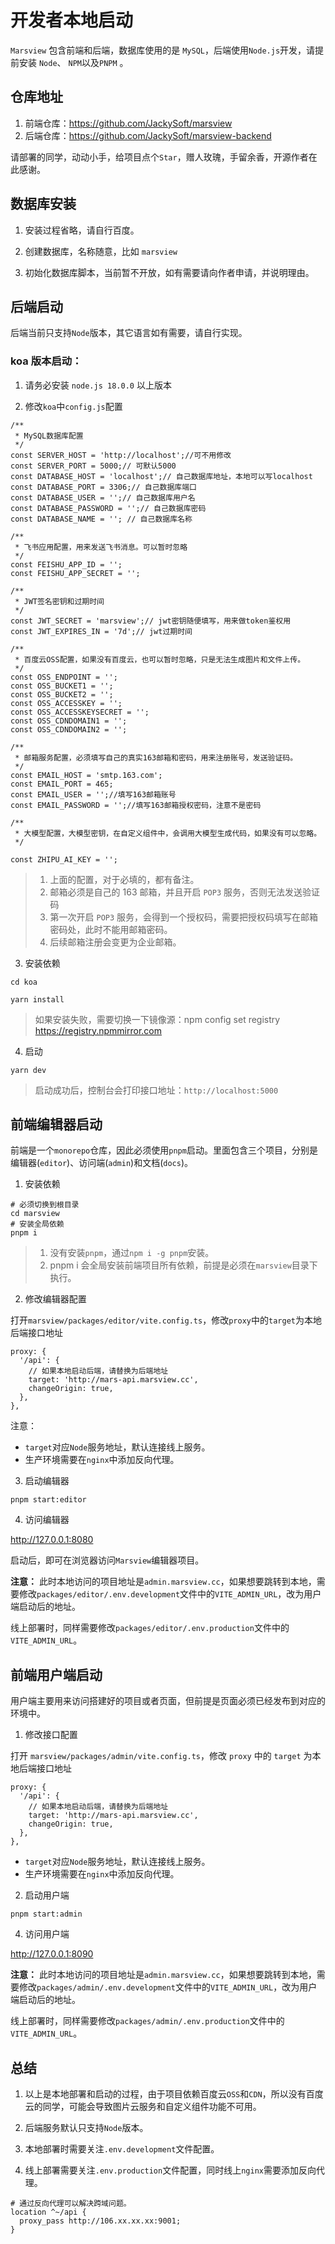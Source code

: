 # 开发者本地启动

`Marsview` 包含前端和后端，数据库使用的是 `MySQL`，后端使用`Node.js`开发，请提前安装 `Node`、 `NPM`以及`PNPM` 。

## 仓库地址

1. 前端仓库：https://github.com/JackySoft/marsview
2. 后端仓库：https://github.com/JackySoft/marsview-backend

请部署的同学，动动小手，给项目点个`Star`，赠人玫瑰，手留余香，开源作者在此感谢。

## 数据库安装

1. 安装过程省略，请自行百度。

2. 创建数据库，名称随意，比如 `marsview`

3. 初始化数据库脚本，当前暂不开放，如有需要请向作者申请，并说明理由。

## 后端启动

后端当前只支持`Node`版本，其它语言如有需要，请自行实现。

### koa 版本启动：

1. 请务必安装 `node.js 18.0.0` 以上版本

2. 修改`koa`中`config.js`配置

```
/**
 * MySQL数据库配置
 */
const SERVER_HOST = 'http://localhost';//可不用修改
const SERVER_PORT = 5000;// 可默认5000
const DATABASE_HOST = 'localhost';// 自己数据库地址，本地可以写localhost
const DATABASE_PORT = 3306;// 自己数据库端口
const DATABASE_USER = '';// 自己数据库用户名
const DATABASE_PASSWORD = '';// 自己数据库密码
const DATABASE_NAME = ''; // 自己数据库名称

/**
 * 飞书应用配置，用来发送飞书消息。可以暂时忽略
 */
const FEISHU_APP_ID = '';
const FEISHU_APP_SECRET = '';

/**
 * JWT签名密钥和过期时间
 */
const JWT_SECRET = 'marsview';// jwt密钥随便填写，用来做token鉴权用
const JWT_EXPIRES_IN = '7d';// jwt过期时间

/**
 * 百度云OSS配置，如果没有百度云，也可以暂时忽略，只是无法生成图片和文件上传。
 */
const OSS_ENDPOINT = '';
const OSS_BUCKET1 = '';
const OSS_BUCKET2 = '';
const OSS_ACCESSKEY = '';
const OSS_ACCESSKEYSECRET = '';
const OSS_CDNDOMAIN1 = '';
const OSS_CDNDOMAIN2 = '';

/**
 * 邮箱服务配置，必须填写自己的真实163邮箱和密码，用来注册账号，发送验证码。
 */
const EMAIL_HOST = 'smtp.163.com';
const EMAIL_PORT = 465;
const EMAIL_USER = '';//填写163邮箱账号
const EMAIL_PASSWORD = '';//填写163邮箱授权密码，注意不是密码

/**
 * 大模型配置，大模型密钥，在自定义组件中，会调用大模型生成代码，如果没有可以忽略。
 */

const ZHIPU_AI_KEY = '';

```

> 1. 上面的配置，对于必填的，都有备注。
> 2. 邮箱必须是自己的 163 邮箱，并且开启 `POP3` 服务，否则无法发送验证码
> 3. 第一次开启 `POP3` 服务，会得到一个授权码，需要把授权码填写在邮箱密码处，此时不能用邮箱密码。
> 4. 后续邮箱注册会变更为企业邮箱。

3. 安装依赖

```
cd koa

yarn install
```

> 如果安装失败，需要切换一下镜像源：npm config set registry https://registry.npmmirror.com

4. 启动

```
yarn dev

```

> 启动成功后，控制台会打印接口地址：`http://localhost:5000`

## 前端编辑器启动

前端是一个`monorepo`仓库，因此必须使用`pnpm`启动。里面包含三个项目，分别是编辑器(`editor`)、访问端(`admin`)和文档(`docs`)。

1. 安装依赖

```
# 必须切换到根目录
cd marsview
# 安装全局依赖
pnpm i
```

> 1. 没有安装`pnpm`，通过`npm i -g pnpm`安装。
> 2. pnpm i 会全局安装前端项目所有依赖，前提是必须在`marsview`目录下执行。

2. 修改编辑器配置

打开`marsview/packages/editor/vite.config.ts`，修改`proxy`中的`target`为本地后端接口地址

```shell
proxy: {
  '/api': {
    // 如果本地启动后端，请替换为后端地址
    target: 'http://mars-api.marsview.cc',
    changeOrigin: true,
  },
},
```

注意：

- `target`对应`Node`服务地址，默认连接线上服务。
- 生产环境需要在`nginx`中添加反向代理。

3. 启动编辑器

```
pnpm start:editor
```

4. 访问编辑器

http://127.0.0.1:8080

启动后，即可在浏览器访问`Marsview`编辑器项目。

**注意：**
此时本地访问的项目地址是`admin.marsview.cc`，如果想要跳转到本地，需要修改`packages/editor/.env.development`文件中的`VITE_ADMIN_URL`，改为用户端启动后的地址。

线上部署时，同样需要修改`packages/editor/.env.production`文件中的`VITE_ADMIN_URL`。

## 前端用户端启动

用户端主要用来访问搭建好的项目或者页面，但前提是页面必须已经发布到对应的环境中。

1. 修改接口配置

打开 `marsview/packages/admin/vite.config.ts`，修改 `proxy` 中的 `target` 为本地后端接口地址

```
proxy: {
  '/api': {
    // 如果本地启动后端，请替换为后端地址
    target: 'http://mars-api.marsview.cc',
    changeOrigin: true,
  },
},
```

- `target`对应`Node`服务地址，默认连接线上服务。
- 生产环境需要在`nginx`中添加反向代理。

2. 启动用户端

```
pnpm start:admin
```

4. 访问用户端

http://127.0.0.1:8090

**注意：**
此时本地访问的项目地址是`admin.marsview.cc`，如果想要跳转到本地，需要修改`packages/admin/.env.development`文件中的`VITE_ADMIN_URL`，改为用户端启动后的地址。

线上部署时，同样需要修改`packages/admin/.env.production`文件中的`VITE_ADMIN_URL`。

## 总结

1. 以上是本地部署和启动的过程，由于项目依赖百度云`OSS`和`CDN`，所以没有百度云的同学，可能会导致图片云服务和自定义组件功能不可用。

2. 后端服务默认只支持`Node`版本。

3. 本地部署时需要关注`.env.development`文件配置。

4. 线上部署需要关注`.env.production`文件配置，同时线上`nginx`需要添加反向代理。

```shell
# 通过反向代理可以解决跨域问题。
location ^~/api {
  proxy_pass http://106.xx.xx.xx:9001;
}
```
